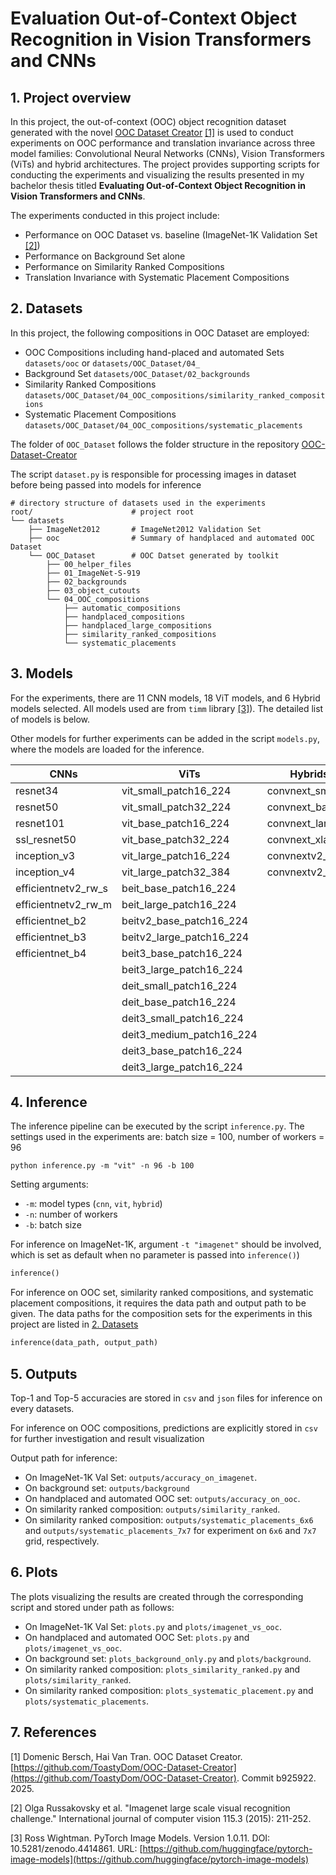 # Evaluation Out-of-Context Object Recognition in Vision Transformers and CNNs

<a id="overview"></a> 
## 1. Project overview

In this project, the out-of-context (OOC) object recognition dataset generated with the novel [OOC Dataset Creator](https://github.com/ToastyDom/OOC-Dataset-Creator) [[1]](#1) is used to conduct experiments on OOC performance and translation invariance across three model families: Convolutional Neural Networks (CNNs), Vision Transformers (ViTs) and hybrid architectures. The project provides supporting scripts for conducting the experiments and visualizing the results presented in my bachelor thesis titled **Evaluating Out-of-Context Object Recognition in Vision Transformers and CNNs**.

The experiments conducted in this project include:

- Performance on OOC Dataset vs. baseline (ImageNet-1K Validation Set [[2]](#2))
- Performance on Background Set alone
- Performance on Similarity Ranked Compositions
- Translation Invariance with Systematic Placement Compositions

<a id="dataset"></a> 
## 2. Datasets
In this project, the following compositions in OOC Dataset are employed:
- OOC Compositions including hand-placed and automated Sets `datasets/ooc` or `datasets/OOC_Dataset/04_`
- Background Set `datasets/OOC_Dataset/02_backgrounds`
- Similarity Ranked Compositions `datasets/OOC_Dataset/04_OOC_compositions/similarity_ranked_compositions`
- Systematic Placement Compositions `datasets/OOC_Dataset/04_OOC_compositions/systematic_placements`

The folder of `OOC_Dataset` follows the folder structure in the repository [OOC-Dataset-Creator](https://github.com/ToastyDom/OOC-Dataset-Creator)

The script `dataset.py` is responsible for processing images in dataset before being passed into models for inference

```
# directory structure of datasets used in the experiments
root/                      # project root
└── datasets
    ├── ImageNet2012       # ImageNet2012 Validation Set
    ├── ooc                # Summary of handplaced and automated OOC Dataset 
    └── OOC_Dataset        # OOC Datset generated by toolkit
        ├── 00_helper_files
        ├── 01_ImageNet-S-919
        ├── 02_backgrounds
        ├── 03_object_cutouts
        └── 04_OOC_compositions
            ├── automatic_compositions
            ├── handplaced_compositions
            ├── handplaced_large_compositions
            ├── similarity_ranked_compositions
            └── systematic_placements
```

<a id="model"></a> 
## 3. Models
For the experiments, there are 11 CNN models, 18 ViT models, and 6 Hybrid models selected. All models used are from `timm` library [[3]](#3)). The detailed list of models is below. 

Other models for further experiments can be added in the script `models.py`, where the models are loaded for the inference.

| CNNs  | ViTs | Hybrids |
| --- | --- | --- |
| resnet34  | vit_small_patch16_224 | convnext_small |
| resnet50  | vit_small_patch32_224 | convnext_base |
| resnet101 | vit_base_patch16_224 | convnext_large |
| ssl_resnet50 | vit_base_patch32_224 | convnext_xlarge |
| inception_v3 | vit_large_patch16_224 | convnextv2_base |
| inception_v4 | vit_large_patch32_384 | convnextv2_large |
| efficientnetv2_rw_s | beit_base_patch16_224 |  |
| efficientnetv2_rw_m | beit_large_patch16_224 |  |
| efficientnet_b2 | beitv2_base_patch16_224 |  |
| efficientnet_b3 | beitv2_large_patch16_224 |  |
| efficientnet_b4 | beit3_base_patch16_224 |  |
|  | beit3_large_patch16_224 |  |
|  | deit_small_patch16_224 |  |
|  | deit_base_patch16_224 |  |
|  | deit3_small_patch16_224 |  |
|  | deit3_medium_patch16_224 |  |
|  | deit3_base_patch16_224 |  |
|  | deit3_large_patch16_224 |  |


<a id="inference"></a> 
## 4. Inference
The inference pipeline can be executed by the script `inference.py`. The settings used in the experiments are: batch size = 100, number of workers = 96
```
python inference.py -m "vit" -n 96 -b 100
```
Setting arguments:
- `-m`: model types (`cnn`, `vit`, `hybrid`)
- `-n`: number of workers
- `-b`: batch size

For inference on ImageNet-1K, argument `-t "imagenet"` should be involved, which is set as default when no parameter is passed into `inference()`)
```python
inference()
```

For inference on OOC set, similarity ranked compositions, and systematic placement compositions, it requires the data path and output path to be given. The data paths for the composition sets for the experiments in this project are listed in [2. Datasets](#dataset) 
```python
inference(data_path, output_path)
```

<a id="output"></a> 
## 5. Outputs
Top-1 and Top-5 accuracies are stored in `csv` and `json` files for inference on every datasets.

For inference on OOC compositions, predictions are explicitly stored in `csv` for further investigation and result visualization

Output path for inference:
- On ImageNet-1K Val Set: `outputs/accuracy_on_imagenet`.
- On background set: `outputs/background`
- On handplaced and automated OOC set: `outputs/accuracy_on_ooc`.
- On similarity ranked composition: `outputs/similarity_ranked`.
- On similarity ranked composition: `outputs/systematic_placements_6x6` and `outputs/systematic_placements_7x7` for experiment on `6x6` and `7x7` grid, respectively.

<a id="plot"></a> 
## 6. Plots
The plots visualizing the results are created through the corresponding script and stored under path as follows: 
- On ImageNet-1K Val Set: `plots.py` and  `plots/imagenet_vs_ooc`.
- On handplaced and automated OOC Set: `plots.py` and  `plots/imagenet_vs_ooc`.
- On background set: `plots_background_only.py` and  `plots/background`.
- On similarity ranked composition: `plots_similarity_ranked.py` and  `plots/similarity_ranked`.
- On similarity ranked composition: `plots_systematic_placement.py` and  `plots/systematic_placements`.

<a id="reference"></a> 
## 7. References
<a id="1">[1]</a> 
Domenic Bersch, Hai Van Tran. OOC Dataset Creator. [https://github.com/ToastyDom/OOC-Dataset-Creator](https://github.com/ToastyDom/OOC-Dataset-Creator). Commit b925922. 2025.

<a id="2">[2]</a> 
Olga Russakovsky et al. "Imagenet large scale visual recognition challenge." International journal of computer vision 115.3 (2015): 211-252.

<a id="3">[3]</a> 
Ross Wightman. PyTorch Image Models. Version 1.0.11. DOI: 10.5281/zenodo.4414861. URL: [https://github.com/huggingface/pytorch-image-models](https://github.com/huggingface/pytorch-image-models)
